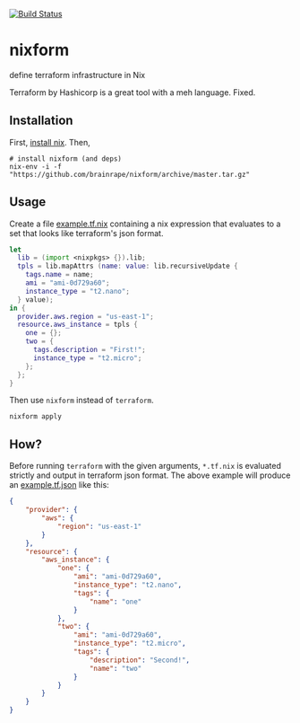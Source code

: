 [![Build Status](https://travis-ci.org/brainrape/nixform.svg?branch=master)](https://travis-ci.org/brainrape/nixform)

# nixform

define terraform infrastructure in Nix

Terraform by Hashicorp is a great tool with a meh language. Fixed.

## Installation

First, [install nix](https://nixos.org/nix/download.html). Then,

```
# install nixform (and deps)
nix-env -i -f "https://github.com/brainrape/nixform/archive/master.tar.gz"
```

## Usage

Create a file [example.tf.nix](example.tf.nix) containing a nix expression that evaluates to a set that looks like terraform's json format.

```nix
let
  lib = (import <nixpkgs> {}).lib;
  tpls = lib.mapAttrs (name: value: lib.recursiveUpdate {
    tags.name = name;
    ami = "ami-0d729a60";
    instance_type = "t2.nano";
  } value);
in {
  provider.aws.region = "us-east-1";
  resource.aws_instance = tpls {
    one = {};
    two = {
      tags.description = "First!";
      instance_type = "t2.micro";
    };
  };
}
```

Then use `nixform` instead of `terraform`.

```
nixform apply
```


## How?

Before running `terraform` with the given arguments, `*.tf.nix` is evaluated strictly and output in terraform json format. The above example will produce an [example.tf.json](example.tf.json) like this:
```json
{
    "provider": {
        "aws": {
            "region": "us-east-1"
        }
    },
    "resource": {
        "aws_instance": {
            "one": {
                "ami": "ami-0d729a60",
                "instance_type": "t2.nano",
                "tags": {
                    "name": "one"
                }
            },
            "two": {
                "ami": "ami-0d729a60",
                "instance_type": "t2.micro",
                "tags": {
                    "description": "Second!",
                    "name": "two"
                }
            }
        }
    }
}
```
